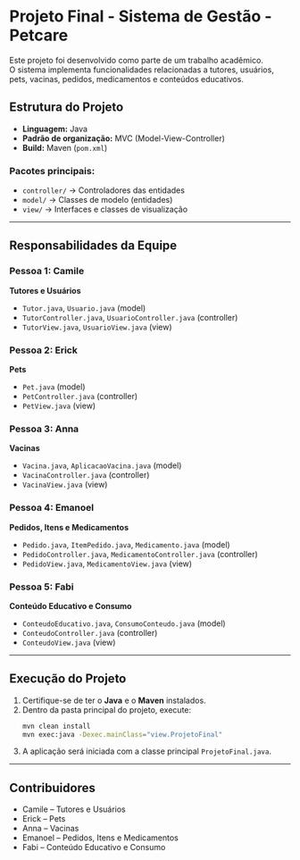 # Projeto Final - Sistema de Gestão - Petcare

Este projeto foi desenvolvido como parte de um trabalho acadêmico.  
O sistema implementa funcionalidades relacionadas a tutores, usuários, pets, vacinas, pedidos, medicamentos e conteúdos educativos.

## Estrutura do Projeto

- **Linguagem:** Java  
- **Padrão de organização:** MVC (Model-View-Controller)  
- **Build:** Maven (`pom.xml`)  

### Pacotes principais:
- `controller/` → Controladores das entidades  
- `model/` → Classes de modelo (entidades)  
- `view/` → Interfaces e classes de visualização  

---

## Responsabilidades da Equipe

###  Pessoa 1: **Camile**  
**Tutores e Usuários**  
- `Tutor.java`, `Usuario.java` (model)  
- `TutorController.java`, `UsuarioController.java` (controller)  
- `TutorView.java`, `UsuarioView.java` (view)  

###  Pessoa 2: **Erick**  
**Pets**  
- `Pet.java` (model)  
- `PetController.java` (controller)  
- `PetView.java` (view)  

###  Pessoa 3: **Anna**  
**Vacinas**  
- `Vacina.java`, `AplicacaoVacina.java` (model)  
- `VacinaController.java` (controller)  
- `VacinaView.java` (view)  

###  Pessoa 4: **Emanoel**  
**Pedidos, Itens e Medicamentos**  
- `Pedido.java`, `ItemPedido.java`, `Medicamento.java` (model)  
- `PedidoController.java`, `MedicamentoController.java` (controller)  
- `PedidoView.java`, `MedicamentoView.java` (view)  

###  Pessoa 5: **Fabi**  
**Conteúdo Educativo e Consumo**  
- `ConteudoEducativo.java`, `ConsumoConteudo.java` (model)  
- `ConteudoController.java` (controller)  
- `ConteudoView.java` (view)  

---

## Execução do Projeto

1. Certifique-se de ter o **Java** e o **Maven** instalados.  
2. Dentro da pasta principal do projeto, execute:  
   ```bash
   mvn clean install
   mvn exec:java -Dexec.mainClass="view.ProjetoFinal"
   ```
3. A aplicação será iniciada com a classe principal `ProjetoFinal.java`.

---

## Contribuidores

- Camile – Tutores e Usuários  
- Erick – Pets  
- Anna – Vacinas  
- Emanoel – Pedidos, Itens e Medicamentos  
- Fabi – Conteúdo Educativo e Consumo  
